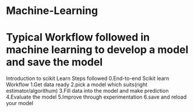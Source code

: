 # Machine-Learning
# Typical Workflow followed in machine learning to develop a model and save the model
Introduction to scikit Learn
Steps followed
     0.End-to-end Scikit learn Workflow
     1.Get data ready
     2.pick a model which suits(right estimator/algorithum)
     3.Fill data into the model and make prediction
     4.Evaluate the model
     5.Improve through experimentation
     6.save and reload your model
